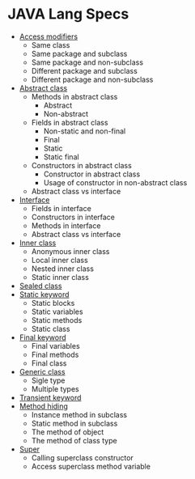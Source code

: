 # JAVA Lang Specs

- [Access modifiers](https://github.com/HunorVadaszPerhat/java_lang_specs/tree/main/access_modifiers)
  - Same class
  - Same package and subclass
  - Same package and non-subclass
  - Different package and subclass
  - Different package and non-subclass
- [Abstract class](https://github.com/HunorVadaszPerhat/java_lang_specs/tree/main/abstract_class)
  - Methods in abstract class
    - Abstract
    - Non-abstract
  - Fields in abstract class
    - Non-static and non-final
    - Final
    - Static
    - Static final
  - Constructors in abstract class
    - Constructor in abstract class
    - Usage of constructor in non-abstract class
  - Abstract class vs interface
- [Interface](https://github.com/HunorVadaszPerhat/java_lang_specs/tree/main/interface)
  - Fields in interface 
  - Constructors in interface
  - Methods in interface
  - Abstract class vs interface
- [Inner class](https://github.com/HunorVadaszPerhat/java_lang_specs/tree/main/inner_class)
  - Anonymous inner class
  - Local inner class
  - Nested inner class
  - Static inner class
- [Sealed class](https://github.com/HunorVadaszPerhat/java_lang_specs/tree/main/sealed_class)
- [Static keyword](https://github.com/HunorVadaszPerhat/java_lang_specs/tree/main/static)
  - Static blocks
  - Static variables
  - Static methods
  - Static class
- [Final keyword](https://github.com/HunorVadaszPerhat/java_lang_specs/tree/main/final)
  - Final variables
  - Final methods
  - Final class
- [Generic class](https://github.com/HunorVadaszPerhat/java_lang_specs/tree/main/generic_class)
  - Sigle type
  - Multiple types
- [Transient keyword](https://github.com/HunorVadaszPerhat/java_lang_specs/tree/main/transient_keyword)
- [Method hiding](https://github.com/HunorVadaszPerhat/java_lang_specs/tree/main/method_hiding)
  - Instance method in subclass
  - Static method in subclass
  - The method of object
  - The method of class type
- [Super](https://github.com/HunorVadaszPerhat/java_lang_specs/tree/main/super)
  - Calling superclass constructor 
  - Access superclass method variable


